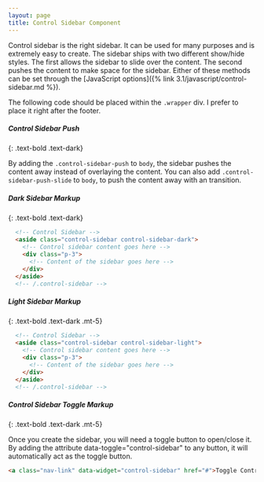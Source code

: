 ```yaml
---
layout: page
title: Control Sidebar Component
---
```


Control sidebar is the right sidebar. It can be used for many purposes and is extremely easy to create. The sidebar ships with two different show/hide styles. The first allows the sidebar to slide over the content. The second pushes the content to make space for the sidebar. Either of these methods can be set through the [JavaScript options]({% link 3.1/javascript/control-sidebar.md %}). 

The following code should be placed within the `.wrapper` div. I prefer to place it right after the footer.

##### Control Sidebar Push
{: .text-bold .text-dark}

By adding the `.control-sidebar-push` to `body`, the sidebar pushes the content away instead of overlaying the content.
You can also add `.control-sidebar-push-slide` to `body`, to push the content away with an transition.

##### Dark Sidebar Markup
{: .text-bold .text-dark}

```html
  <!-- Control Sidebar -->
  <aside class="control-sidebar control-sidebar-dark">
    <!-- Control sidebar content goes here -->
    <div class="p-3">
      <!-- Content of the sidebar goes here -->
    </div>
  </aside>
  <!-- /.control-sidebar -->
```

##### Light Sidebar Markup
{: .text-bold .text-dark .mt-5}

```html
  <!-- Control Sidebar -->
  <aside class="control-sidebar control-sidebar-light">
    <!-- Control sidebar content goes here -->
    <div class="p-3">
      <!-- Content of the sidebar goes here -->
    </div>
  </aside>
  <!-- /.control-sidebar -->
```

##### Control Sidebar Toggle Markup
{: .text-bold .text-dark .mt-5}

Once you create the sidebar, you will need a toggle button to open/close it. By adding the attribute data-toggle="control-sidebar" to any button, it will automatically act as the toggle button. 

```html
<a class="nav-link" data-widget="control-sidebar" href="#">Toggle Control Sidebar</a>
```
